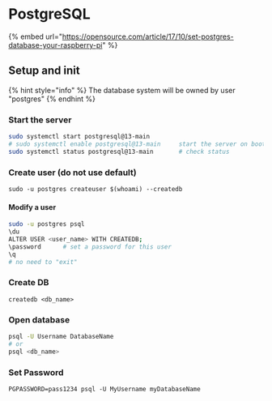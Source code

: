 # PostgreSQL

{% embed url="https://opensource.com/article/17/10/set-postgres-database-your-raspberry-pi" %}

## Setup and init

{% hint style="info" %}
The database system will be owned by user "postgres"
{% endhint %}

### Start the server

```bash
sudo systemctl start postgresql@13-main
# sudo systemctl enable postgresql@13-main     start the server on boot
sudo systemctl status postgresql@13-main       # check status
```

### Create user (do not use default)

```
sudo -u postgres createuser $(whoami) --createdb
```

#### Modify a user

```bash
sudo -u postgres psql
\du
ALTER USER <user_name> WITH CREATEDB;
\password      # set a password for this user
\q
# no need to "exit"
```

### Create DB

```
createdb <db_name>
```

### Open database

```bash
psql -U Username DatabaseName
# or
psql <db_name>
```

### Set Password

```
PGPASSWORD=pass1234 psql -U MyUsername myDatabaseName
```

